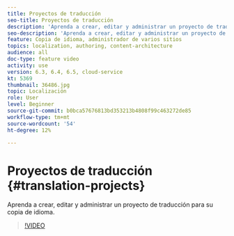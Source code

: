```yaml
---
title: Proyectos de traducción
seo-title: Proyectos de traducción
description: 'Aprenda a crear, editar y administrar un proyecto de traducción para su copia de idioma. '
seo-description: 'Aprenda a crear, editar y administrar un proyecto de traducción para su copia de idioma.  '
feature: Copia de idioma, administrador de varios sitios
topics: localization, authoring, content-architecture
audience: all
doc-type: feature video
activity: use
version: 6.3, 6.4, 6.5, cloud-service
kt: 5369
thumbnail: 36486.jpg
topic: Localización
role: User
level: Beginner
source-git-commit: b0bca57676813bd353213b4808f99c463272de85
workflow-type: tm+mt
source-wordcount: '54'
ht-degree: 12%

---
```



# Proyectos de traducción {#translation-projects}

Aprenda a crear, editar y administrar un proyecto de traducción para su copia de idioma.

>[!VIDEO](https://video.tv.adobe.com/v/36486?quality=12&learn=on)
